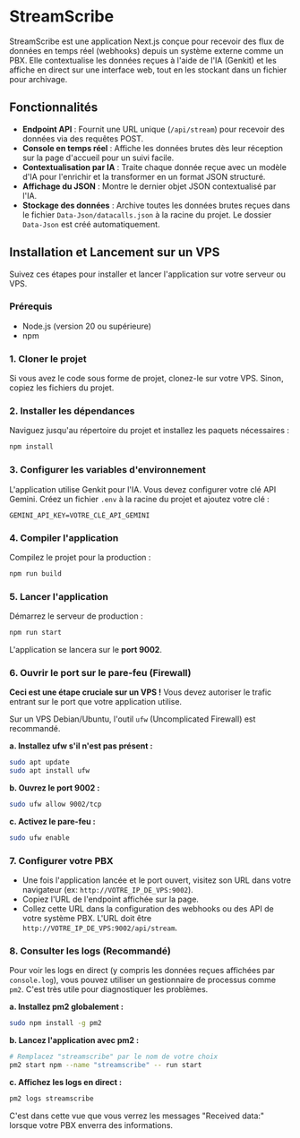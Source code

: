 # StreamScribe

StreamScribe est une application Next.js conçue pour recevoir des flux de données en temps réel (webhooks) depuis un système externe comme un PBX. Elle contextualise les données reçues à l'aide de l'IA (Genkit) et les affiche en direct sur une interface web, tout en les stockant dans un fichier pour archivage.

## Fonctionnalités

- **Endpoint API** : Fournit une URL unique (`/api/stream`) pour recevoir des données via des requêtes POST.
- **Console en temps réel** : Affiche les données brutes dès leur réception sur la page d'accueil pour un suivi facile.
- **Contextualisation par IA** : Traite chaque donnée reçue avec un modèle d'IA pour l'enrichir et la transformer en un format JSON structuré.
- **Affichage du JSON** : Montre le dernier objet JSON contextualisé par l'IA.
- **Stockage des données** : Archive toutes les données brutes reçues dans le fichier `Data-Json/datacalls.json` à la racine du projet. Le dossier `Data-Json` est créé automatiquement.

## Installation et Lancement sur un VPS

Suivez ces étapes pour installer et lancer l'application sur votre serveur ou VPS.

### Prérequis

- Node.js (version 20 ou supérieure)
- npm

### 1. Cloner le projet

Si vous avez le code sous forme de projet, clonez-le sur votre VPS. Sinon, copiez les fichiers du projet.

### 2. Installer les dépendances

Naviguez jusqu'au répertoire du projet et installez les paquets nécessaires :

```bash
npm install
```

### 3. Configurer les variables d'environnement

L'application utilise Genkit pour l'IA. Vous devez configurer votre clé API Gemini. Créez un fichier `.env` à la racine du projet et ajoutez votre clé :

```
GEMINI_API_KEY=VOTRE_CLÉ_API_GEMINI
```

### 4. Compiler l'application

Compilez le projet pour la production :

```bash
npm run build
```

### 5. Lancer l'application

Démarrez le serveur de production :

```bash
npm run start
```
L'application se lancera sur le **port 9002**.

### 6. Ouvrir le port sur le pare-feu (Firewall)

**Ceci est une étape cruciale sur un VPS !** Vous devez autoriser le trafic entrant sur le port que votre application utilise.

Sur un VPS Debian/Ubuntu, l'outil `ufw` (Uncomplicated Firewall) est recommandé.

**a. Installez ufw s'il n'est pas présent :**
```bash
sudo apt update
sudo apt install ufw
```

**b. Ouvrez le port 9002 :**
```bash
sudo ufw allow 9002/tcp
```

**c. Activez le pare-feu :**
```bash
sudo ufw enable
```

### 7. Configurer votre PBX

- Une fois l'application lancée et le port ouvert, visitez son URL dans votre navigateur (ex: `http://VOTRE_IP_DE_VPS:9002`).
- Copiez l'URL de l'endpoint affichée sur la page.
- Collez cette URL dans la configuration des webhooks ou des API de votre système PBX. L'URL doit être `http://VOTRE_IP_DE_VPS:9002/api/stream`.

### 8. Consulter les logs (Recommandé)

Pour voir les logs en direct (y compris les données reçues affichées par `console.log`), vous pouvez utiliser un gestionnaire de processus comme `pm2`. C'est très utile pour diagnostiquer les problèmes.

**a. Installez pm2 globalement :**
```bash
sudo npm install -g pm2
```

**b. Lancez l'application avec pm2 :**
```bash
# Remplacez "streamscribe" par le nom de votre choix
pm2 start npm --name "streamscribe" -- run start
```

**c. Affichez les logs en direct :**
```bash
pm2 logs streamscribe
```
C'est dans cette vue que vous verrez les messages "Received data:" lorsque votre PBX enverra des informations.
